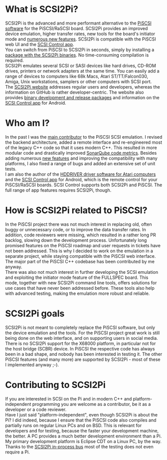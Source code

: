 # What is SCSI2Pi?

SCSI2Pi is the advanced and more performant alternative to the <a href="https://github.com/PiSCSI/piscsi">PiSCSI software</a> for the PiSCSI/RaSCSI board. SCSI2Pi provides an improved device emulation, higher transfer rates, new tools for the board's initiator mode and <a href="https://www.scsi2pi.net/en/piscsi_comparison.html">numerous new features</a>. SCSI2Pi is compatible with the PiSCSI web UI and the <a href="https://www.scsi2pi.net/en/app.html">SCSI Control app</a>.<br />
You can switch from PiSCSI to SCSI2Pi in seconds, simply by installing a <a href="https://www.scsi2pi.net/en/downloads.html">package with the SCSI2Pi binaries</a>. No time-consuming compilation is required.<br />
SCSI2Pi emulates several SCSI or SASI devices like hard drives, CD-ROM drives, printers or network adapters at the same time. You can easily add a range of devices to computers like 68k Macs, Atari ST/TT/Falcon030, Amiga, Unix workstations, samplers or other computers with SCSI port.<br />
The <a href="https://www.scsi2pi.net">SCSI2Pi website</a> addresses regular users and developers, whereas the information on GitHub is rather developer-centric. The website also provides <a href="https://www.scsi2pi.net/en/downloads.html">binary development and release packages</a> and information on the <a href="https://www.scsi2pi.net/en/app.html">SCSI Control app</a> for Android.

# Who am I?

In the past I was the <a href="https://www.scsi2pi.net/en/scsi2pi.html">main contributor</a> to the PiSCSI SCSI emulation. I revised the backend architecture, added a remote interface and re-engineered most of the legacy C++ code so that it uses modern C++. This resulted in more modular code and drastically improved <a href="https://sonarcloud.io/project/overview?id=uweseimet_scsi2pi">SonarQube code metrics</a>. Besides adding numerous <a href="https://www.scsi2pi.net/en/scsi2pi.html">new features</a> and improving the compatibility with many platforms, I also fixed a range of bugs and added an extensive set of unit tests.<br />
I am also the author of the <a href="https://www.hddriver.net">HDDRIVER driver software for Atari computers</a> and the <a href="https://www.scsi2pi.net/en/app.html">SCSI Control app</a> for Android, which is the remote control for your PiSCSI/RaSCSI boards. SCSI Control supports both SCSI2Pi and PiSCSI. The full range of app features requires SCSI2Pi, though.

# How is SCSI2Pi related to PiSCSI?

In the PiSCSI project there was not much interest in replacing old, often buggy or unnecessary code, or to improve the data transfer rates. In addition, code reviewers were missing, which resulted in a rather long PR backlog, slowing down the development process. Unfortunately long promised features on the PiSCSI roadmap and user requests in tickets have not been addressed. This is why I decided to work on the emulation in a separate project, while staying compatible with the PiSCSI web interface. The major part of the PiSCSI C++ codebase has been contributed by me anyway.<br />
There was also not much interest in further developing the SCSI emulation and exploiting the initiator mode feature of the FULLSPEC board. This mode, together with new SCSI2Pi command line tools, offers solutions for use cases that have never been addressed before. These tools also help with advanced testing, making the emulation more robust and reliable.

# SCSI2Pi goals

SCSI2Pi is not meant to completely replace the PiSCSI software, but only the device emulation and the tools. For the PiSCSI project great work is still being done on the web interface, and on supporting users in social media.<br />
There is no SCSI2Pi support for the X68000 platform, in particular not for the host bridge (SCBR) device. In PiSCSI the respective code has always been in a bad shape, and nobody has been interested in testing it. The other PiSCSI features (and many more) are supported by SCSI2Pi - most of these I implemented anyway ;-).

# Contributing to SCSI2Pi

If you are interested in SCSI on the Pi and in modern C++ and platform-independent programming you are welcome as a contributor, be it as a developer or a code reviewer.<br />
Have I just said "platform-independent", even though SCSI2Pi is about the Pi? I did indeed, because I ensure that the PiSCSI code also compiles and partially runs on regular Linux PCs and on BSD. This is relevant for developers and for testing, because the faster your development machine, the better. A PC provides a much better development environment than a Pi. My primary development platform is Eclipse CDT on a Linux PC, by the way. Thanks to the <a href="https://github.com/uweseimet/scsi2pi/wiki/Advanced-Testing">SCSI2Pi in-process bus</a> most of the testing does not even require a Pi.
